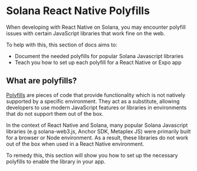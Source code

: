 # Solana React Native Polyfills

When developing with React Native on Solana, you may encounter polyfill issues with certain JavaScript libraries that work fine on the web.

To help with this, this section of docs aims to:

- Document the needed polyfills for popular Solana Javascript libraries
- Teach you how to set up each polyfill for a React Native or Expo app

## What are polyfills?

[Polyfills](https://developer.mozilla.org/en-US/docs/Glossary/Polyfill) are pieces of code that provide functionality which is not natively supported by a specific environment. They act as a substitute, allowing developers to use modern JavaScript features or libraries in environments that do not support them out of the box.

In the context of React Native and Solana, many popular Solana Javascript libraries (e.g solana-web3.js, Anchor SDK, Metaplex JS) were primarily built for a browser or Node environment. As a result, these libraries do not work out of the box when used in a React Native environment.

To remedy this, this section will show you how to set up the necessary polyfills to enable the library in your app.
